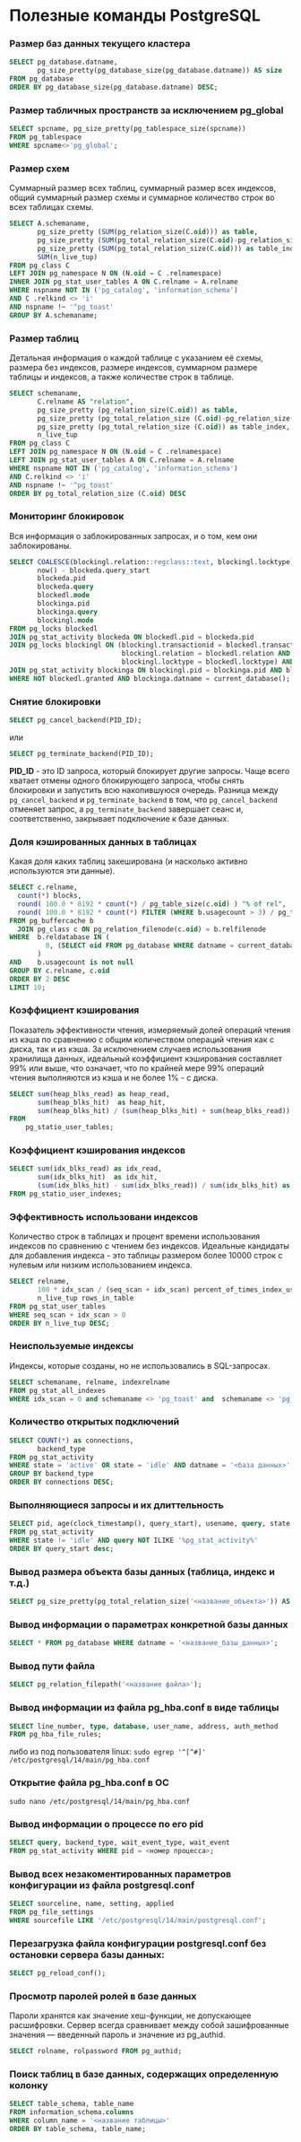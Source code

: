 # Полезные команды PostgreSQL

### Размер баз данных текущего кластера

```sql
SELECT pg_database.datname,
       pg_size_pretty(pg_database_size(pg_database.datname)) AS size
FROM pg_database
ORDER BY pg_database_size(pg_database.datname) DESC;
```


### Размер табличных пространств за исключением pg_global

```sql
SELECT spcname, pg_size_pretty(pg_tablespace_size(spcname)) 
FROM pg_tablespace
WHERE spcname<>'pg_global';
```


### Размер схем

Суммарный размер всех таблиц, суммарный размер всех индексов, общий суммарный размер схемы и суммарное количество строк во всех таблицах схемы.
```sql
SELECT A.schemaname,
       pg_size_pretty (SUM(pg_relation_size(C.oid))) as table, 
       pg_size_pretty (SUM(pg_total_relation_size(C.oid)-pg_relation_size(C.oid))) as index, 
       pg_size_pretty (SUM(pg_total_relation_size(C.oid))) as table_index,
       SUM(n_live_tup)
FROM pg_class C
LEFT JOIN pg_namespace N ON (N.oid = C .relnamespace)
INNER JOIN pg_stat_user_tables A ON C.relname = A.relname
WHERE nspname NOT IN ('pg_catalog', 'information_schema')
AND C .relkind <> 'i'
AND nspname !~ '^pg_toast'
GROUP BY A.schemaname;
```


### Размер таблиц

Детальная информация о каждой таблице с указанием её схемы, размера без индексов, размере индексов, суммарном размере таблицы и индексов, а также количестве строк в таблице.
```sql
SELECT schemaname,
       C.relname AS "relation",
       pg_size_pretty (pg_relation_size(C.oid)) as table,
       pg_size_pretty (pg_total_relation_size (C.oid)-pg_relation_size(C.oid)) as index,
       pg_size_pretty (pg_total_relation_size (C.oid)) as table_index,
       n_live_tup
FROM pg_class C
LEFT JOIN pg_namespace N ON (N.oid = C .relnamespace)
LEFT JOIN pg_stat_user_tables A ON C.relname = A.relname
WHERE nspname NOT IN ('pg_catalog', 'information_schema')
AND C.relkind <> 'i'
AND nspname !~ '^pg_toast'
ORDER BY pg_total_relation_size (C.oid) DESC
```


### Мониторинг блокировок

Вся информация о заблокированных запросах, и о том, кем они заблокированы.
```sql
SELECT COALESCE(blockingl.relation::regclass::text, blockingl.locktype) AS locked_item,
       now() - blockeda.query_start                                     AS waiting_duration,
       blockeda.pid                                                     AS blocked_pid,
       blockeda.query                                                   AS blocked_query,
       blockedl.mode                                                    AS blocked_mode,
       blockinga.pid                                                    AS blocking_pid,
       blockinga.query                                                  AS blocking_query,
       blockingl.mode                                                   AS blocking_mode
FROM pg_locks blockedl
JOIN pg_stat_activity blockeda ON blockedl.pid = blockeda.pid
JOIN pg_locks blockingl ON (blockingl.transactionid = blockedl.transactionid OR
                            blockingl.relation = blockedl.relation AND
                            blockingl.locktype = blockedl.locktype) AND blockedl.pid <> blockingl.pid
JOIN pg_stat_activity blockinga ON blockingl.pid = blockinga.pid AND blockinga.datid = blockeda.datid
WHERE NOT blockedl.granted AND blockinga.datname = current_database();
```


### Снятие блокировки

```sql
SELECT pg_cancel_backend(PID_ID);
```

или

```sql
SELECT pg_terminate_backend(PID_ID);
```

<b>PID_ID</b> - это ID запроса, который блокирует другие запросы. Чаще всего хватает отмены одного блокирующего запроса, чтобы снять блокировки и запустить всю накопившуюся очередь. Разница между `pg_cancel_backend` и `pg_terminate_backend` в том, что `pg_cancel_backend` отменяет запрос, а `pg_terminate_backend` завершает сеанс и, соответственно, закрывает подключение к базе данных.


### Доля кэшированных данных в таблицах

Какая доля каких таблиц закеширована (и насколько активно используются эти данные).

```sql
SELECT c.relname,
  count(*) blocks,
  round( 100.0 * 8192 * count(*) / pg_table_size(c.oid) ) "% of rel",
  round( 100.0 * 8192 * count(*) FILTER (WHERE b.usagecount > 3) / pg_table_size(c.oid) ) "% hot"
FROM pg_buffercache b
  JOIN pg_class c ON pg_relation_filenode(c.oid) = b.relfilenode
WHERE  b.reldatabase IN (
         0, (SELECT oid FROM pg_database WHERE datname = current_database())
       )
AND    b.usagecount is not null
GROUP BY c.relname, c.oid
ORDER BY 2 DESC
LIMIT 10;
```


### Коэффициент кэширования

Показатель эффективности чтения, измеряемый долей операций чтения из кэша по сравнению с общим количеством операций чтения как с диска, так и из кэша. За исключением случаев использования хранилища данных, идеальный коэффициент кэширования составляет 99% или выше, что означает, что по крайней мере 99% операций чтения выполняются из кэша и не более 1% - с диска.

```sql
SELECT sum(heap_blks_read) as heap_read,
       sum(heap_blks_hit)  as heap_hit,
       sum(heap_blks_hit) / (sum(heap_blks_hit) + sum(heap_blks_read)) as ratio
FROM 
    pg_statio_user_tables;  
```

### Коэффициент кэширования индексов

```sql
SELECT sum(idx_blks_read) as idx_read,
       sum(idx_blks_hit)  as idx_hit,
       (sum(idx_blks_hit) - sum(idx_blks_read)) / sum(idx_blks_hit) as ratio
FROM pg_statio_user_indexes;
```


### Эффективность использовани индексов

Количество строк в таблицах и процент времени использования индексов по сравнению с чтением без индексов. Идеальные кандидаты для добавления индекса - это таблицы размером более 10000 строк с нулевым или низким использованием индекса.

```sql
SELECT relname,   
       100 * idx_scan / (seq_scan + idx_scan) percent_of_times_index_used,   
       n_live_tup rows_in_table 
FROM pg_stat_user_tables 
WHERE seq_scan + idx_scan > 0 
ORDER BY n_live_tup DESC;
```


### Неиспользуемые индексы

Индексы, которые созданы, но не использовались в SQL-запросах.

```sql
SELECT schemaname, relname, indexrelname
FROM pg_stat_all_indexes
WHERE idx_scan = 0 and schemaname <> 'pg_toast' and  schemaname <> 'pg_catalog'
```


### Количество открытых подключений

```sql
SELECT COUNT(*) as connections,
       backend_type
FROM pg_stat_activity
WHERE state = 'active' OR state = 'idle' AND datname = '<база данных>'
GROUP BY backend_type
ORDER BY connections DESC;
```


### Выполняющиеся запросы и их длиттельность

```sql
SELECT pid, age(clock_timestamp(), query_start), usename, query, state
FROM pg_stat_activity
WHERE state != 'idle' AND query NOT ILIKE '%pg_stat_activity%'
ORDER BY query_start desc;
```


### Вывод размера объекта базы данных (таблица, индекс и т.д.)

```sql
SELECT pg_size_pretty(pg_total_relation_size('<название_объекта>')) AS object_size;
```


### Вывод информации о параметрах конкретной базы данных

```sql
SELECT * FROM pg_database WHERE datname = '<название_базы_данных>';
```


### Вывод пути файла

```sql
SELECT pg_relation_filepath('<название файла>');
```


### Вывод информации из файла pg_hba.conf в виде таблицы

```sql
SELECT line_number, type, database, user_name, address, auth_method
FROM pg_hba_file_rules;
```

либо из под пользователя linux:
`sudo egrep '^[^#]' /etc/postgresql/14/main/pg_hba.conf`


### Открытие файла pg_hba.conf в ОС

`sudo nano /etc/postgresql/14/main/pg_hba.conf`


### Вывод информации о процессе по его pid

```sql
SELECT query, backend_type, wait_event_type, wait_event
FROM pg_stat_activity WHERE pid = <номер процесса>;
```


### Вывод всех незакоментированных параметров конфигурации из файла postgresql.conf

```sql
SELECT sourceline, name, setting, applied
FROM pg_file_settings
WHERE sourcefile LIKE '/etc/postgresql/14/main/postgresql.conf';
```


### Перезагрузка файла конфигурации postgresql.conf без остановки сервера базы данных:

```sql
SELECT pg_reload_conf();
```


### Просмотр паролей ролей в базе данных

Пароли хранятся как значение хеш-функции, не допускающее расшифровки. Сервер всегда сравнивает между собой зашифрованные значения — введенный пароль и значение из pg_authid.

```sql
SELECT rolname, rolpassword FROM pg_authid;
```

### Поиск таблиц в базе данных, содержащих определенную колонку

```sql
SELECT table_schema, table_name
FROM information_schema.columns
WHERE column_name = '<название таблицы>'
ORDER BY table_schema, table_name;
```

